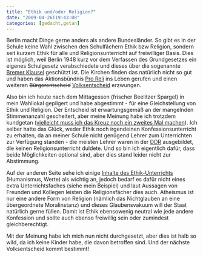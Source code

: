 ```yaml
---
title: "Ethik und/oder Religion?"
date: "2009-04-26T19:43:08"
categories: [gedacht,getan]
---
```


Berlin macht Dinge gerne anders als andere Bundesländer. So gibt es in der Schule keine Wahl zwischen den Schulfächern Ethik bzw Religion, sondern seit kurzem Ethik für alle und Religionsunterricht auf freiwilliger Basis. Dies ist möglich, weil Berlin 1948 kurz vor dem Verfassen des Grundgesetzes ein eigenes Schulgesetz verabschiedete und dieses über die sogenannte [Bremer Klausel](http://de.wikipedia.org/wiki/Bremer_Klausel#Berlin) geschützt ist. Die Kirchen finden das natürlich nicht so gut und haben das Aktionsbündnis [Pro Reli](http://de.wikipedia.org/wiki/Pro_Reli) ins Leben gerufen und einen weiteren ~~Bürgerentscheid~~ [Volksentscheid](/2008/04/27/wieviel-demokratie-hatten-sie-denn-gerne/) erzwungen.

Also bin ich heute nach dem Mittagessen (frischer Beelitzer Spargel) in mein Wahllokal gepilgert und habe abgestimmt - für eine Gleichstellung von Ethik und Religion. Der Entscheid ist erwartungsgemäß an der mangelnden Stimmenanzahl gescheitert, aber meine Meinung habe ich trotzdem kundgetan ([vielleicht muss ich das Kreuz noch ein zweites Mal machen](http://www.tagesspiegel.de/berlin/Pro-Reli;art270,2781799)). Ich selber hatte das Glück, weder Ethik noch irgendeinen Konfessionsunterricht zu erhalten, da an meiner Schule nicht genügend Lehrer zum Unterrichten zur Verfügung standen - die meisten Lehrer waren in der [DDR](http://de.wikipedia.org/wiki/Christen_und_Kirche_in_der_DDR) ausgebildet, die keinen Religionsunterricht duldete. Und so bin ich eigentlich dafür, dass beide Möglichkeiten optional sind, aber dies stand leider nicht zur Abstimmung.

Auf der anderen Seite sehe ich einige [Inhalte des Ethik-Unterrichts](http://www.berlin.de/sen/bildung/unterricht/ethik/index.html) (Humanismus, Werte) als wichtig an, jedoch bedarf es dafür nicht eines extra Unterrichtsfaches (siehe mein Beispiel) und laut Aussagen von Freunden und Kollegen leisten die Religionsfächer dies auch. Atheismus ist nur eine andere Form von Religion (nämlich das Nichtglauben an eine übergeordnete Moralinstanz) und dieses Glaubensvakuum will der Staat natürlich gerne füllen. Damit ist Ethik ebensowenig neutral wie jede andere Konfession und sollte auch ebenso freiwillig sein oder zumindest gleichberechtigt.

Mit der Meinung habe ich mich nun nicht durchgesetzt, aber dies ist halb so wild, da ich keine Kinder habe, die davon betroffen sind. Und der nächste Volksentscheid kommt bestimmt!
